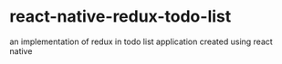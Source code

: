 # react-native-redux-todo-list
an implementation of redux in todo list application created using react native
